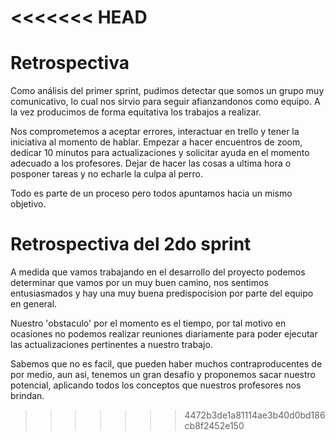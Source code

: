 <<<<<<< HEAD
=======
# Retrospectiva

Como análisis del primer sprint, pudimos detectar que somos un grupo muy comunicativo, lo cual nos sirvio para seguir afianzandonos como equipo. A la vez producimos de forma equitativa los trabajos a realizar.

Nos comprometemos a aceptar errores, interactuar en trello y tener la iniciativa al momento de hablar. Empezar a hacer encuentros de zoom, dedicar 10 minutos para actualizaciones y solicitar ayuda en el momento adecuado a los profesores. Dejar de hacer las cosas a ultima hora o posponer tareas y no echarle la culpa al perro.

Todo es parte de un proceso pero todos apuntamos hacia un mismo objetivo.


# Retrospectiva del 2do sprint

A medida que vamos trabajando en el desarrollo del proyecto podemos determinar que vamos por un muy buen camino, nos sentimos entusiasmados y hay una muy buena predispocision por parte del equipo en general.

Nuestro 'obstaculo' por el momento es el tiempo, por tal motivo en ocasiones no podemos realizar reuniones diariamente para poder ejecutar las actualizaciones pertinentes a nuestro trabajo.

Sabemos que no es facil, que pueden haber muchos contraproducentes de por medio, aun asi, tenemos un gran desafio y proponemos sacar nuestro potencial, aplicando todos los conceptos que nuestros profesores nos brindan.
>>>>>>> 4472b3de1a81114ae3b40d0bd186cb8f2452e150
